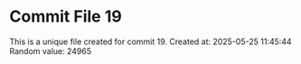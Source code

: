 # Commit File 19

This is a unique file created for commit 19.
Created at: 2025-05-25 11:45:44
Random value: 24965
